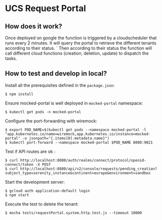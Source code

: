 # UCS Request Portal

## How does it work?

Once deployed on google the function is triggered by a cloudscheduler that runs every 2 minutes. 
It will query the portal to retrieve the different tenants according to their status.  `
Then according to their status the function will call different cloud functions (creation, deletion, update) 
to dispatch the tasks. 

## How to test and develop in local?

Install all the prerequisites defined in the `package.json`:
```
$ npm install
```

Ensure mocked-portal is well deployed in `mocked-portal` namespace:

```
$ kubectl get pods -n mocked-portal
```

Configure the port-forwarding with wiremock:

```
$ export POD_NAME=$(kubectl get pods --namespace mocked-portal -l "app.kubernetes.io/name=wiremock,app.kubernetes.io/instance=mocked-portal" -o jsonpath="{.items[0].metadata.name}")
$ kubectl port-forward --namespace mocked-portal $POD_NAME 8080:9021 
```

Test if API routes are ok :

```
$ curl http://localhost:8080/auth/realms/connect/protocol/openid-connect/token -X POST
$ curl http://localhost:8080/api/v2/console/requests/pending_creation?subject_type=serenity_instance&continent=europe&environment=sandbox
```

Start the development server:
```
$ gcloud auth application-default login
$ npm start
```

Execute the test to delete the tenant:
```
$ mocha tests/requestPortal.system.http.test.js --timeout 10000
```

